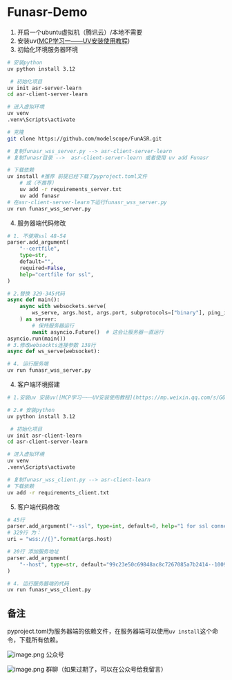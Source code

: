 # Funasr-Demo
1. 开启一个ubuntu虚拟机（腾讯云）/本地不需要
2. 安装uv([MCP学习一——UV安装使用教程](https://mp.weixin.qq.com/s/G0gkWOhpAi2_4QQUj5mO3Q))
3. 初始化环境服务器环境
```bash
# 安装python
uv python install 3.12

 # 初始化项目
uv init asr-server-learn 
cd asr-client-server-learn 

# 进入虚拟环境
uv venv
.venv\Scripts\activate 

# 克隆
git clone https://github.com/modelscope/FunASR.git

# 复制funasr_wss_server.py --> asr-client-server-learn 
# 复制funasr目录 -->  asr-client-server-learn 或者使用 uv add Funasr

# 下载依赖
uv install #推荐 前提已经下载了pyproject.toml文件
	# 或（不推荐）
	uv add -r requirements_server.txt
	uv add funasr
# 在asr-client-server-learn下运行funasr_wss_server.py
uv run funasr_wss_server.py


```
4. 服务器端代码修改
```python
# 1. 不使用ssl 48-54
parser.add_argument(
    "--certfile",
    type=str,
    default="",
    required=False,
    help="certfile for ssl",
)

# 2.替换 329-345代码
async def main():
    async with websockets.serve(
        ws_serve, args.host, args.port, subprotocols=["binary"], ping_interval=None
    ) as server:
        # 保持服务器运行
        await asyncio.Future()  # 这会让服务器一直运行
asyncio.run(main())
# 3.修改websockts连接参数 138行
async def ws_serve(websocket):

# 4. 运行服务端
uv run funasr_wss_server.py
```
4. 客户端环境搭建
```bash
# 1.安装uv 安装uv([MCP学习一——UV安装使用教程](https://mp.weixin.qq.com/s/G0gkWOhpAi2_4QQUj5mO3Q))

# 2.# 安装python
uv python install 3.12

 # 初始化项目
uv init asr-client-learn 
cd asr-client-server-learn 

# 进入虚拟环境
uv venv
.venv\Scripts\activate 

# 复制funasr_wss_client.py --> asr-client-learn 
# 下载依赖
uv add -r requirements_client.txt

```
5. 客户端代码修改
```python
# 45行
parser.add_argument("--ssl", type=int, default=0, help="1 for ssl connect, 0 for no ssl")
# 329行 为：
uri = "wss://{}".format(args.host)

# 20行 添加服务地址
parser.add_argument(
    "--host", type=str, default="99c23e50c69848ac8c7267085a7b2414--10095.ap-shanghai2.cloudstudio.club", required=False, help="host ip, localhost, 0.0.0.0"
)

# 4. 运行服务器端的代码
uv run funasr_wss_client.py
```

## 备注
pyproject.toml为服务器端的依赖文件，在服务器端可以使用`uv install`这个命令，下载所有依赖。

![image.png](https://starsjsm-images.oss-cn-beijing.aliyuncs.com/202510232029794.png)
                                     公众号

![image.png](https://starsjsm-images.oss-cn-beijing.aliyuncs.com/202510232029460.png)
				 群聊（如果过期了，可以在公众号给我留言）
